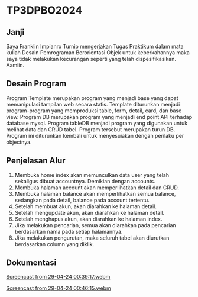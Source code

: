 # TP3DPBO2024
## Janji
Saya Franklin Impianro Turnip mengerjakan Tugas Praktikum dalam mata kuliah Desain Pemrograman Berorientasi Objek untuk keberkahannya maka saya tidak melakukan kecurangan seperti yang telah dispesifikasikan. Aamiin.


## Desain Program
Program Template merupakan program yang menjadi base yang dapat memanipulasi tampilan web secara statis. Template diturunkan menjadi program-program yang memproduksi table, form, detail, card, dan base view. Program DB merupakan program yang menjadi end point API terhadap database mysql. Program tableDB menjadi program yang digunakan untuk melihat data dan CRUD tabel. Program tersebut merupakan turun DB. Program ini diturunkan kembali untuk menyesuiakan dengan perilaku per objectnya.


## Penjelasan Alur
1. Membuka home index akan memunculkan data user yang telah sekaligus dibuat accountnya. Demikian dengan accounts.
2. Membuka halaman account akan memperlihatkan detail dan CRUD.
3. Membuka halaman balance akan memperlihatkan semua balance, sedangkan pada detail, balance pada account tertentu.
4. Setelah membuat akun, akan diarahkan ke halaman detail.
5. Setelah mengupdate akun, akan diarahkan ke halaman detail.
6. Setelah menghapus akun, akan diarahkan ke halaman index.
7. Jika melakukan pencarian, semua akan diarahkan pada pencarian berdasarkan nama pada setiap halamannya.
8. Jika melakukan pengurutan, maka seluruh tabel akan diurutkan berdasarkan column yang diklik.

## Dokumentasi
[Screencast from 29-04-24 00:39:17.webm](https://github.com/FITurnip/TP3DPBO2024/assets/119851319/fdf027d3-e517-414b-a06c-60f23f75f2cc)

[Screencast from 29-04-24 00:46:15.webm](https://github.com/FITurnip/TP3DPBO2024/assets/119851319/e73dfd6a-a77b-4052-9ecc-d0e96a08d605)
